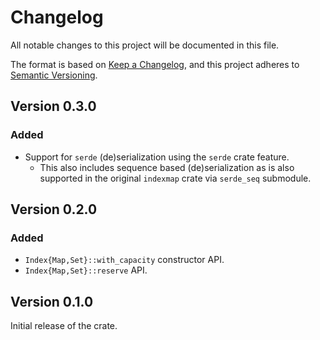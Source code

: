 # Changelog

All notable changes to this project will be documented in this file.

The format is based on [Keep a Changelog](https://keepachangelog.com/en/1.0.0/),
and this project adheres to [Semantic Versioning](https://semver.org/spec/v2.0.0.html).

## Version 0.3.0

### Added

- Support for `serde` (de)serialization using the `serde` crate feature.
    - This also includes sequence based (de)serialization as is also supported
      in the original `indexmap` crate via `serde_seq` submodule.

## Version 0.2.0

### Added

- `Index{Map,Set}::with_capacity` constructor API.
- `Index{Map,Set}::reserve` API.

## Version 0.1.0

Initial release of the crate.
